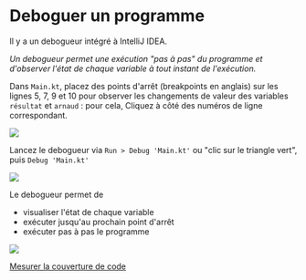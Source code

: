 # Deboguer un programme

Il y a un debogueur intégré à IntelliJ IDEA.

*Un debogueur permet une exécution "pas à pas" du programme et d'observer l'état de chaque variable à tout instant de l'exécution.*


Dans `Main.kt`, placez des points d'arrêt (breakpoints en anglais) sur les lignes 5, 7, 9 et 10 pour observer les changements de valeur des variables `résultat` et `arnaud` : pour cela, Cliquez à côté des numéros de ligne correspondant.

![](debug_breakpoints.png)


Lancez le debogueur via `Run > Debug 'Main.kt'` ou "clic sur le triangle vert", puis  `Debug 'Main.kt'`

![](debug_run.png)

Le debogueur permet de 

- visualiser l'état de chaque variable
- exécuter jusqu'au prochain point d'arrêt
- exécuter pas à pas le programme

![](debug_running.png)


[Mesurer la couverture de code](coverage.md)